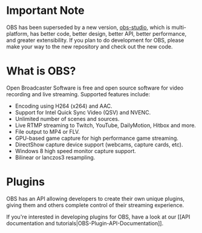Important Note
============
OBS has been superseded by a new version, [obs-studio](https://github.com/jp9000/obs-studio), which is multi-platform, has better code, better design, better API, better performance, and greater extensibility.  If you plan to do development for OBS, please make your way to the new repository and check out the new code.

What is OBS?
============

Open Broadcaster Software is free and open source software for video recording and live streaming. Supported features include:
* Encoding using H264 (x264) and AAC.
* Support for Intel Quick Sync Video (QSV) and NVENC.
* Unlimited number of scenes and sources.
* Live RTMP streaming to Twitch, YouTube, DailyMotion, Hitbox and more.
* File output to MP4 or FLV.
* GPU-based game capture for high performance game streaming.
* DirectShow capture device support (webcams, capture cards, etc).
* Windows 8 high speed monitor capture support.
* Bilinear or lanczos3 resampling.

Plugins
=======

OBS has an API allowing developers to create their own unique plugins, giving them and others complete control of their streaming experience.

If you're interested in developing plugins for OBS, have a look at our [[API documentation and tutorials|OBS-Plugin-API-Documentation]].